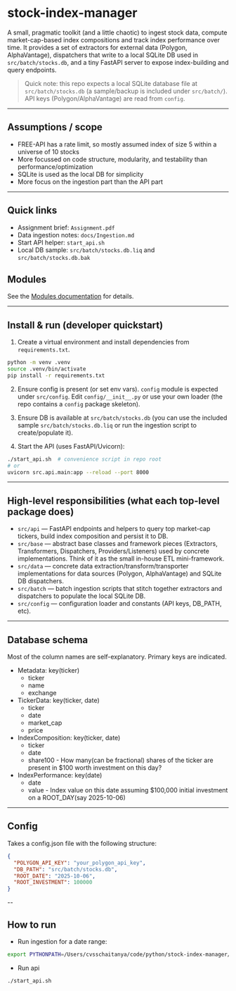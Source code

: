 # stock-index-manager

A small, pragmatic toolkit (and a little chaotic) to ingest stock data, compute market-cap-based index compositions and track index performance over time. It provides a set of extractors for external data (Polygon, AlphaVantage), dispatchers that write to a local SQLite DB used in `src/batch/stocks.db`, and a tiny FastAPI server to expose index-building and query endpoints.

> Quick note: this repo expects a local SQLite database file at `src/batch/stocks.db` (a sample/backup is included under `src/batch/`). API keys (Polygon/AlphaVantage) are read from `config`.

---

## Assumptions / scope

- FREE-API has a rate limit, so mostly assumed index of size 5 within a universe of 10 stocks
- More focussed on code structure, modularity, and testability than performance/optimization
- SQLite is used as the local DB for simplicity
- More focus on the ingestion part than the API part
---


## Quick links

* Assignment brief: `Assignment.pdf`
* Data ingestion notes: `docs/Ingestion.md`
* Start API helper: `start_api.sh`
* Local DB sample: `src/batch/stocks.db.liq` and `src/batch/stocks.db.bak`

## Modules

See the [Modules documentation](docs/modules.md) for details.


---

## Install & run (developer quickstart)

1. Create a virtual environment and install dependencies from `requirements.txt`.

```bash
python -m venv .venv
source .venv/bin/activate
pip install -r requirements.txt
```

2. Ensure config is present (or set env vars). `config` module is expected under `src/config`. Edit `config/__init__.py` or use your own loader (the repo contains a `config` package skeleton).

3. Ensure DB is available at `src/batch/stocks.db` (you can use the included sample `src/batch/stocks.db.liq` or run the ingestion script to create/populate it).

4. Start the API (uses FastAPI/Uvicorn):

```bash
./start_api.sh  # convenience script in repo root
# or
uvicorn src.api.main:app --reload --port 8000
```

---

## High-level responsibilities (what each top-level package does)

* `src/api` — FastAPI endpoints and helpers to query top market-cap tickers, build index composition and persist it to DB.
* `src/base` — abstract base classes and framework pieces (Extractors, Transformers, Dispatchers, Providers/Listeners) used by concrete implementations. Think of it as the small in-house ETL mini-framework.
* `src/data` — concrete data extraction/transform/transporter implementations for data sources (Polygon, AlphaVantage) and SQLite DB dispatchers.
* `src/batch` — batch ingestion scripts that stitch together extractors and dispatchers to populate the local SQLite DB.
* `src/config` — configuration loader and constants (API keys, DB_PATH, etc).

---


## Database schema
Most of the column names are self-explanatory. Primary keys are indicated.
- Metadata: key(ticker)
    - ticker
    - name
    - exchange
- TickerData: key(ticker, date)
    - ticker
    - date
    - market_cap
    - price
- IndexComposition: key(ticker, date)
    - ticker
    - date
    - share100 - How many(can be fractional) shares of the ticker are present in $100 worth investment on this day?
- IndexPerformance: key(date)
    - date
    - value - Index value on this date assuming $100,000 initial investment on a ROOT_DAY(say 2025-10-06) 
---

## Config

Takes a config.json file with the following structure:

```json
{
  "POLYGON_API_KEY": "your_polygon_api_key",
  "DB_PATH": "src/batch/stocks.db",
  "ROOT_DATE": "2025-10-06",
  "ROOT_INVESTMENT": 100000
}
```

--

## How to run

* Run ingestion for a date range:

```bash
export PYTHONPATH=/Users/cvsschaitanya/code/python/stock-index-manager/src && python src/batch/ingestion.py --config /Users/cvsschaitanya/code/python/stock-index-manager/config.json --to_date 2025-10-19 --from_date 2025-10-06
```

* Run api

```bash
./start_api.sh
```
